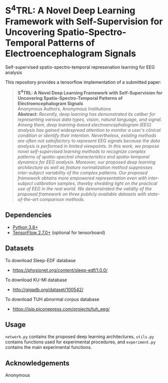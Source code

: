 # S<sup>4</sup>TRL: A Novel Deep Learning Framework with Self-Supervision for Uncovering Spatio-Spectro-Temporal Patterns of Electroencephalogram Signals
Self-supervised spatio-spectro-temporal represenation learning for EEG analysis

This repository provides a tensorflow implementation of a submitted paper:
> **S<sup>4</sup>TRL: A Novel Deep Learning Framework with Self-Supervision for Uncovering Spatio-Spectro-Temporal Patterns of Electroencephalogram Signals**<br>
> Anonymous Authors, Anonymous Institutions<br>
> **Abstract:** *Recently, deep learning has demonstrated its caliber for representing various data types, vision, natural language, and signal. Among them, deep learning-based electroencephalogram (EEG) analysis has gained widespread attention to monitor a user's clinical condition or identify their intention. Nevertheless, existing methods are often not satisfactory to represent EEG signals because the data analysis is performed in limited viewpoints. In this work, we propose novel self-supervised learning methods to recognize complex patterns of spatio-spectral characteristics and spatio-temporal dynamics for EEG analysis. Moreover, our proposed deep learning architecture as well as feature normalization method suppresses inter-subject variability of the complex patterns. Our proposed framework obtains more empowered representation even with inter-subject calibration samples, thereby shedding light on the practical use of EEG in the real world. We demonstrated the validity of the proposed framework on three publicly available datasets with state-of-the-art comparison methods.*

## Dependencies
* [Python 3.8+](https://www.continuum.io/downloads)
* [TensorFlow 2.7.0+](https://www.tensorflow.org/) (optional for tensorboard)

## Datasets
To download Sleep-EDF database
* https://physionet.org/content/sleep-edf/1.0.0/

To download KU-MI database
* http://gigadb.org/dataset/100542/

To download TUH abnormal corpus database
* https://isip.piconepress.com/projects/tuh_eeg/

## Usage
`network.py` contains the proposed deep learning architectures, `utils.py` contains functions used for experimental procedures, and `experiment.py` contains the main experimental functions.

## Acknowledgements
Anonymous
